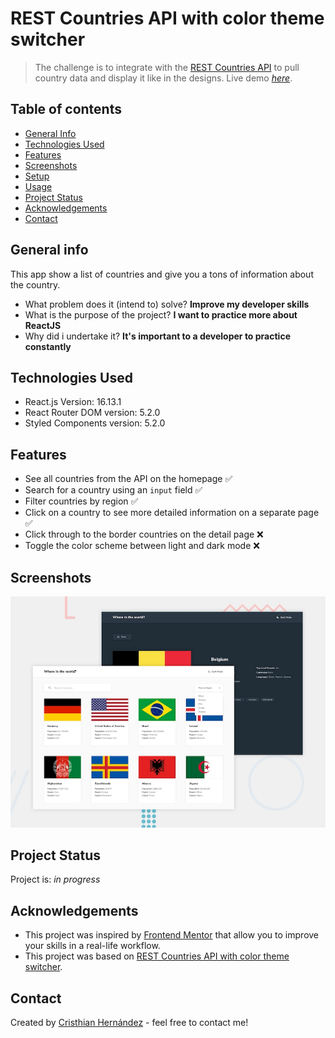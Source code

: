 # REST Countries API with color theme switcher

> The challenge is to integrate with the [REST Countries API](https://restcountries.eu) to pull country data and display it like in the designs.
> Live demo [_here_](https://rest-countries-reactjs.netlify.app/). <!-- If you have the project hosted somewhere, include the link here. -->

## Table of contents
* [General Info](#general-information)
* [Technologies Used](#technologies-used)
* [Features](#features)
* [Screenshots](#screenshots)
* [Setup](#setup)
* [Usage](#usage)
* [Project Status](#project-status)
* [Acknowledgements](#acknowledgements)
* [Contact](#contact)
<!-- * [License](#license) -->

## General info
This app show a list of countries and give you a tons of information about the country.

- What problem does it (intend to) solve?
**Improve my developer skills**
- What is the purpose of the project?
**I want to practice more about ReactJS**
- Why did i undertake it?
**It's important to a developer to practice constantly**
	
## Technologies Used
* React.js Version: 16.13.1
* React Router DOM version: 5.2.0
* Styled Components version: 5.2.0
	
## Features
- See all countries from the API on the homepage ✅
- Search for a country using an `input` field ✅
- Filter countries by region ✅
- Click on a country to see more detailed information on a separate page ✅
- Click through to the border countries on the detail page ❌
- Toggle the color scheme between light and dark mode ❌

## Screenshots
![Design preview for the REST Countries API with color theme switcher coding challenge](./resources/design/desktop-preview.jpg)
<!-- If you have screenshots you'd like to share, include them here. -->

## Project Status
Project is: _in progress_ 
<!-- Project is: _in progress_ / _complete_ / _no longer being worked on_. If you are no longer working on it, provide reasons why. -->

## Acknowledgements
- This project was inspired by [Frontend Mentor](https://www.frontendmentor.io) that allow you to improve your skills in a real-life workflow.
- This project was based on [REST Countries API with color theme switcher](https://www.frontendmentor.io/challenges/rest-countries-api-with-color-theme-switcher-5cacc469fec04111f7b848ca).

## Contact
Created by [Cristhian Hernández](https://cristhianjhl.com/) - feel free to contact me!
